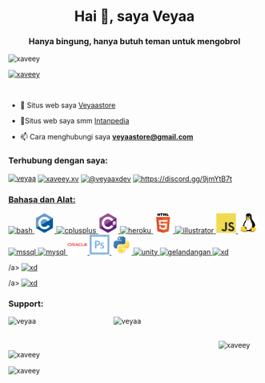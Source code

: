 <h1 align="center">Hai 👋, saya Veyaa</h1>
<h3 align="center">Hanya bingung, hanya butuh teman untuk mengobrol</h3>

<p align="left"> <img src="https://komarev.com/ghpvc/?username=xaveey&label=Profile%20views&color=0e75b6&style=flat" alt="xaveey" /> </p>

<p align="left"> <a href=" https://github.com/ryo-ma/github-profile-trophy"><img src="https://github-profile-trophy.vercel.app/?username=xaveey" alt="xaveey" /> </a> </p>

<p align="left"> <a href="https://twitter.com/" target="blank"><img src="https://img.shields.io /twitter/follow/?logo=twitter&style=for-the-badge" alt=""/></a> </p>

- 📝 Situs web saya [Veyaastore](https://market.veyaastore.my.id)

- 📱Situs web saya smm [Intanpedia](Https://intanpedia.my.id)

- 📫 Cara menghubungi saya **veyaastore@gmail.com**

<h3 align="left">Terhubung dengan saya:</h3>
<p align="left">
<a href="https://fb.com/veyaa" target="blank"><img align=" pusat" src="https://raw.githubusercontent.com/rahuldkjain/github-profile-readme-generator/master/src/images/icons/Social/facebook.svg" alt="veyaa" height="lebar 30" ="40" /></a>
<a href="https://instagram.com/xaveey.xv" target="blank"><img align="center" src="https://raw.githubusercontent .com/rahuldkjain/github-profile-readme-generator/master/src/images/icons/Social/instagram.svg" alt="xaveey.xv" height="30" width="40" /></a>
<a href="https://www.youtube.com/c/@veyaaxdev" target="blank"><img align="center" src="https://raw.githubusercontent.com/rahuldkjain/github-profile-readme-generator/master/src/images/icons /Sosial/youtube.svg" alt="@veyaaxdev" height="30" width="40" /></a>
<a href="https://discord.gg/https://discord.gg/9jmYtB7t" target="blank"><img align="center" src="https://raw.githubusercontent.com/rahuldkjain /github-profile-readme-generator/master/src/images/icons/Social/discord.svg" alt="https://discord.gg/9jmYtB7t" height="30" width="40" /></ a>
</p>

<h3 align="left">Bahasa dan Alat:</h3>
<p align="left"> <a href="https://www.gnu.org/software/bash/" target="_blank" rel="noreferrer"> <img src="https://www. vectorlogo.zone/logos/gnu_bash/gnu_bash-icon.svg" alt="bash" width="40" height="40"/> </a> <a href="https://www.cprogramming.com/ " target="_blank" rel="noreferrer"> <img src="https://raw.githubusercontent.com/devicons/devicon/master/icons/c/c-original.svg" alt="c" width= "40" height="40"/> </a> <a href="https://www.w3schools.com/cpp/" target="_blank" rel="noreferrer"> <img src="https: //raw.githubusercontent.com/devicons/devicon/master/icons/cplusplus/cplusplus-original.svg" alt="cplusplus" width="40" height="40"/> </a> <a href="https://www. w3schools.com/cs/" target="_blank" rel="noreferrer"> <img src="https://raw.githubusercontent.com/devicons/devicon/master/icons/csharp/csharp-original.svg" alt ="csharp" width="40" height="40"/> </a> <a href="https://heroku.com" target="_blank" rel="noreferrer"> <img src="https ://www.vectorlogo.zone/logos/heroku/heroku-icon.svg" alt="heroku" width="40" height="40"/> </a> <a href="https://www .w3.org/html/" target="_blank" rel="noreferrer"> <img src="https://raw.githubusercontent.com/devicons/devicon/master/icons/html5/html5-original-wordmark.svg" alt ="html5" width="40" height="40"/> </a> <a href="https://www.adobe.com/in/products/illustrator.html" target="_blank" rel= "noreferrer"> <img src="https://www.vectorlogo.zone/logos/adobe_illustrator/adobe_illustrator-icon.svg" alt="illustrator" width="40" height="40"/> </a> <a href="https://developer.mozilla.org/en-US/docs/Web/JavaScript" target="_blank" rel="noreferrer"> <img src="https://raw.githubusercontent.com/devicons/devicon/master/icons/javascript/javascript-original.svg" alt="javascript" width="40" height="40"/> </a> <a href="https:// www.linux.org/" target="_blank" rel="noreferrer"> <img src="https://raw.githubusercontent.com/devicons/devicon/master/icons/linux/linux-original.svg" alt ="linux" width="40" height="40"/> </a> <a href="https://www.microsoft.com/en-us/sql-server" target="_blank" rel= "noreferrer"> <img src="https://www.svgrepo.com/show/303229/microsoft-sql-server-logo.svg" alt="mssql" width="40" height="40"/> </a><a href="https://www.mysql.com/" target="_blank" rel="noreferrer"> <img src="https://raw.githubusercontent.com/devicons/devicon/master/icons/ mysql/mysql-original-wordmark.svg" alt="mysql" width="40" height="40"/> </a> <a href="https://www.oracle.com/" target=" _blank" rel="noreferrer"> <img src="https://raw.githubusercontent.com/devicons/devicon/master/icons/Oracle/Oracle-original.svg" alt="Oracle" width="40" tinggi ="40"/> </a> <a href="https://www.photoshop.com/en" target="_blank" rel="noreferrer"> <img src="https://raw.githubusercontent.com/devicons/devicon/master/icons/photoshop/photoshop-line.svg" alt="photoshop" width="40" height="40"/> </a> <a href="https:// www.python.org" target="_blank" rel="noreferrer"> <img src="https://raw.githubusercontent.com/devicons/devicon/master/icons/python/python-original.svg" alt= "python" width="40" height="40"/> </a> <a href="https://unity.com/" target="_blank" rel="noreferrer"> <img src="https ://www.vectorlogo.zone/logos/unity3d/unity3d-icon.svg" alt="unity" width="40" height="40"/> </a> <a href="https://www.vagrantup.com/" target="_blank" rel="noreferrer"> <img src="https://www.vectorlogo.zone/logos/vagrantup/vagrantup-icon.svg" alt="gelandangan" width="40" height="40"/> </a> <a href="https://www.adobe.com/products/xd.html" target="_blank" rel="noreferrer"> <img src="https://cdn.worldvectorlogo.com/logos/adobe-xd.svg" alt="xd" width="40" height="40"/> </a> </p>/a> <a href="https://www.adobe.com/products/xd.html" target="_blank" rel="noreferrer"> <img src="https://cdn.worldvectorlogo.com/ logos/adobe-xd.svg" alt="xd" width="40" height="40"/> </a> </p>/a> <a href="https://www.adobe.com/products/xd.html" target="_blank" rel="noreferrer"> <img src="https://cdn.worldvectorlogo.com/ logos/adobe-xd.svg" alt="xd" width="40" height="40"/> </a> </p>

<h3 align="left">Support:</h3>
<p><a href="https://www.buymeacoffee.com/veyaa"> <img align="left" src="https://cdn.buymeacoffee.com/buttons/v2/default-yellow.png" height="50" width="210" alt="veyaa" /></a><a href="https://ko-fi.com/veyaa"> <img align="left" src="https://cdn.ko-fi.com/cdn/kofi3.png?v=3" height="50" width="210" alt="veyaa" /></a></p><br><br>

<p><img align="left" src="https://github-readme-stats.vercel.app/api/top-langs?username=xaveey&show_icons=true&locale=en&layout=compact" alt="xaveey" /> </p>

<p> <img align="center" src="https://github-readme-stats.vercel.app/api?username=xaveey&show_icons=true&locale=en" alt="xaveey" /> </p>

<p><img align="center" src="https://github-readme-streak-stats.herokuapp.com/?user=xaveey&" alt="xaveey" /></p>
